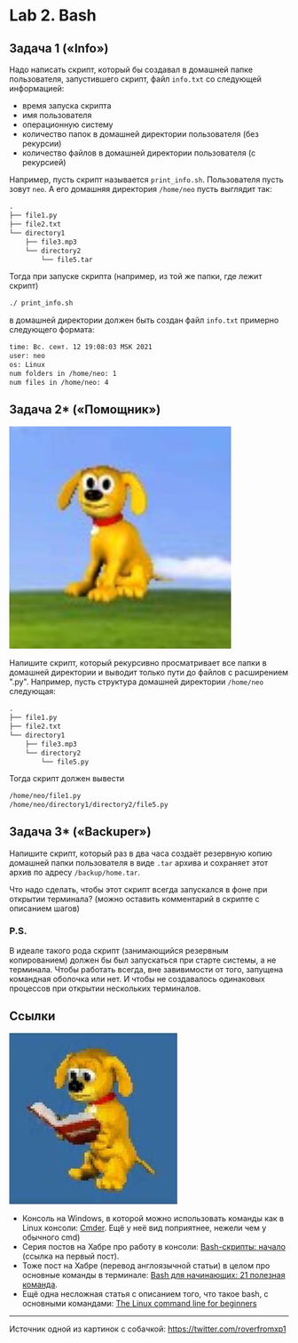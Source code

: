 # Lab 2. Bash


## Задача 1 («Info»)

Надо написать скрипт, который бы создавал в домашней папке пользователя, запустившего скрипт, файл `info.txt` со следующей информацией:
* время запуска скрипта
* имя пользователя
* операционную систему
* количество папок в домашней директории пользователя (без рекурсии)
* количество файлов в домашней директории пользователя (с рекурсией)

Например, пусть скрипт называется `print_info.sh`.
Пользователя пусть зовут `neo`.
А его домашняя директория `/home/neo` пусть выглядит так:
```
.
├── file1.py
├── file2.txt
└── directory1
    ├── file3.mp3
    └── directory2
        └── file5.tar
```
Тогда при запуске скрипта (например, из той же папки, где лежит скрипт)
```bash
./ print_info.sh
```
в домашней директории должен быть создан файл `info.txt` примерно следующего формата:
```
time: Вс. сент. 12 19:08:03 MSK 2021
user: neo
os: Linux
num folders in /home/neo: 1
num files in /home/neo: 4
```


## Задача 2* («Помощник»)

![](./images/rover1.jpg)

Напишите скрипт, который рекурсивно просматривает все папки в домашней директории и выводит только пути до файлов с расширением ".py".
Например, пусть структура домашней директории `/home/neo` следующая:
```
.
├── file1.py
├── file2.txt
└── directory1
    ├── file3.mp3
    └── directory2
        └── file5.py
```
Тогда скрипт должен вывести
```
/home/neo/file1.py
/home/neo/directory1/directory2/file5.py
```


## Задача 3* («Backuper»)

Напишите скрипт, который раз в два часа создаёт резервную копию домашней папки пользователя в виде `.tar` архива и сохраняет этот архив по адресу `/backup/home.tar`.

Что надо сделать, чтобы этот скрипт всегда запускался в фоне при открытии терминала?
(можно оставить комментарий в скрипте с описанием шагов)

### P.S.

В идеале такого рода скрипт (занимающийся резервным копированием) должен бы был запускаться при старте системы, а не терминала.
Чтобы работать всегда, вне завивимости от того, запущена командная оболочка или нет.
И чтобы не создавалось одинаковых процессов при открытии нескольких терминалов.


## Ссылки

![](./images/rover2.jpg)

* Консоль на Windows, в которой можно использовать команды как в Linux консоли: [Cmder](https://cmder.net/). Ещё у неё вид поприятнее, нежели чем у обычного cmd)
* Серия постов на Хабре про работу в консоли: [Bash-скрипты: начало](https://habr.com/ru/company/ruvds/blog/325522) (ссылка на первый пост).
* Тоже пост на Хабре (перевод англоязычной статьи) в целом про основные команды в терминале: [Bash для начинающих: 21 полезная команда](https://habr.com/ru/company/ruvds/blog/445270/).
* Ещё одна несложная статья с описанием того, что такое bash, с основными командами: [
The Linux command line for beginners](https://ubuntu.com/tutorials/command-line-for-beginners#1-overview)

---

Источник одной из картинок с собачкой: https://twitter.com/roverfromxp1
